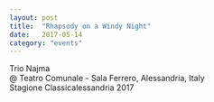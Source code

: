 ```yaml
---
layout: post
title:  "Rhapsody on a Windy Night"
date:   2017-05-14
category: "events"
---
```


Trio Najma <br>
@ Teatro Comunale - Sala Ferrero, Alessandria, Italy<br>
Stagione Classicalessandria 2017<br>